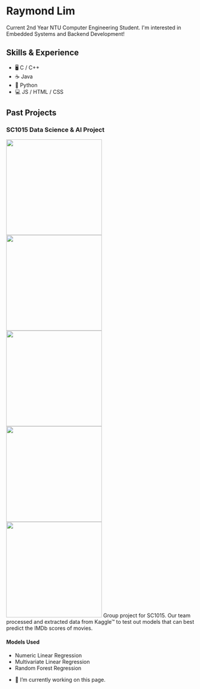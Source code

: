 # Raymond Lim

Current 2nd Year NTU Computer Engineering Student. I'm interested in Embedded Systems and Backend Development!

## Skills & Experience 
* 🖥 C / C++
* ☕ Java
* 🐍 Python
* 💻 JS / HTML / CSS 

## Past Projects

### SC1015 Data Science & AI Project
<img src="https://github.com/rlim066/RaymondL/blob/main/SC1015%201.png" width="256" > <img src="https://github.com/rlim066/RaymondL/blob/main/SC1015%202.png" width="256" >
<img src="https://github.com/rlim066/RaymondL/blob/main/SC1015%203.png" width="256" > <img src="https://github.com/rlim066/RaymondL/blob/main/SC1015%204.png" width="256" >
<img src="https://github.com/rlim066/RaymondL/blob/main/SC1015.png" width="256" > 
Group project for SC1015. Our team processed and extracted data from Kaggle™ to test out models that can best predict the IMDb scores of movies.

#### Models Used
* Numeric Linear Regression
* Multivariate Linear Regression
* Random Forest Regression





- 🔭 I’m currently working on this page. 




